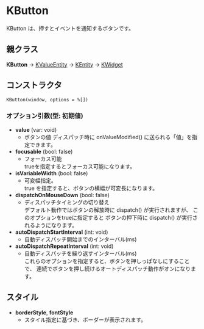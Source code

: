 # KButton

KButton は、押すとイベントを通知するボタンです。

## 親クラス

**KButton** -> [KValueEntity](KValueEntity.md) -> [KEntity](KEntity.md) -> [KWidget](KWidget.md)

## コンストラクタ
```KButton(window, options = %[])```

### オプション引数(型: 初期値)
- **value** (var: void)
  - ボタンの値
	ディスパッチ時に onValueModified() に送られる「値」を指定できます。
- **focusable** (bool: false)
  - フォーカス可能  
    trueを指定するとフォーカス可能になります。
- **isVariableWidth** (bool: false)
  - 可変幅指定。  
	true を指定すると、ボタンの横幅が可変長になります。
- **dispatchOnMouseDown** (bool: false)
  - ディスパッチタイミングの切り替え  
	デフォルト動作ではボタンの解放時に dispatch() が実行されますが、
	このオプションをtrueに指定すると
	ボタンの押下時に dispatch() が実行されるようになります。
- **autoDispatchStartInterval** (int: void)
  - 自動ディスパッチ開始までのインターバル(ms)  
- **autoDispatchRepeatInterval** (int: void)
  - 自動ディスパッチを繰り返すインターバル(ms)  
	これらのオプションを指定すると、ボタンを押しっぱなしにすることで、
	連続でボタンを押し続けるオートディスパッチ動作がオンになります。

## スタイル
- **borderStyle**, **fontStyle**
  - スタイル指定に基づき、ボーダーが表示されます。


